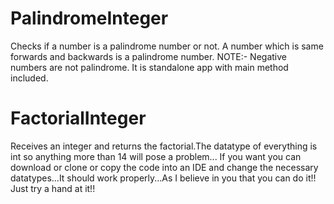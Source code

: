 # PalindromeInteger
Checks if a number is a palindrome number or not. A number which is same forwards and backwards is a palindrome number. NOTE:- Negative numbers are not palindrome.
It is standalone app with main method included.
# FactorialInteger
Receives an integer and returns the factorial.The datatype of everything is int so anything more than 14 will pose a problem...
If you want you can download or clone or copy the code into an IDE and change the necessary datatypes...It should work properly...As I believe in you that you can do it!! Just try a hand at it!!
